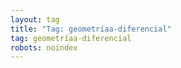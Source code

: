 ```yaml
---
layout: tag
title: "Tag: geometríaa-diferencial"
tag: geometríaa-diferencial
robots: noindex
---
```

